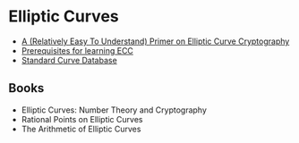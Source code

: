 # Elliptic Curves

- [A (Relatively Easy To Understand) Primer on Elliptic Curve Cryptography](https://blog.cloudflare.com/a-relatively-easy-to-understand-primer-on-elliptic-curve-cryptography/)
- [Prerequisites for learning ECC](https://www.reddit.com/r/crypto/comments/k8hy59/prerequisites_for_learning_elliptic_curve/)
- [Standard Curve Database](https://neuromancer.sk/std/)

## Books
- Elliptic Curves: Number Theory and Cryptography
- Rational Points on Elliptic Curves
- The Arithmetic of Elliptic Curves
